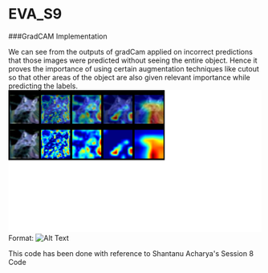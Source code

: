 # EVA_S9
###GradCAM Implementation

We can see from the outputs of gradCam applied on incorrect predictions that those 
images were predicted without seeing the entire object. Hence it proves the importance of using certain 
augmentation techniques like cutout so that other areas of the object are also given relevant importance
while predicting the labels. 
![GitHub Logo](/gradCAM_cat.png)
Format: ![Alt Text](url)

This code has been done with reference to Shantanu Acharya's Session 8 Code
